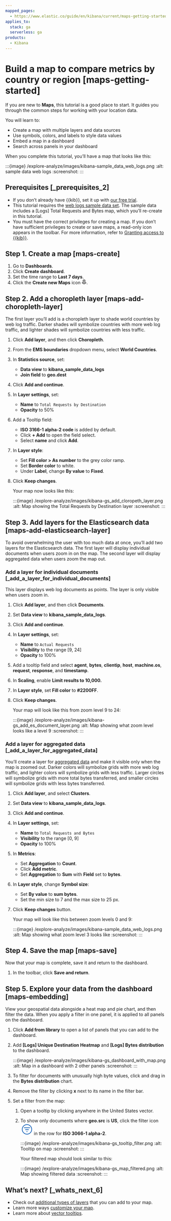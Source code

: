 ```yaml
---
mapped_pages:
  - https://www.elastic.co/guide/en/kibana/current/maps-getting-started.html
applies_to:
  stack: ga
  serverless: ga
products:
  - Kibana
---
```


# Build a map to compare metrics by country or region [maps-getting-started]

If you are new to **Maps**, this tutorial is a good place to start. It guides you through the common steps for working with your location data.

You will learn to:

* Create a map with multiple layers and data sources
* Use symbols, colors, and labels to style data values
* Embed a map in a dashboard
* Search across panels in your dashboard

When you complete this tutorial, you’ll have a map that looks like this:

:::{image} /explore-analyze/images/kibana-sample_data_web_logs.png
:alt: sample data web logs
:screenshot:
:::


## Prerequisites [_prerequisites_2]

* If you don’t already have {{kib}}, set it up with [our free trial](https://www.elastic.co/cloud/elasticsearch-service/signup?baymax=docs-body&elektra=docs).
* This tutorial requires the [web logs sample data set](/explore-analyze/index.md#gs-get-data-into-kibana). The sample data includes a [Logs] Total Requests and Bytes map, which you’ll re-create in this tutorial.
* You must have the correct privileges for creating a map. If you don’t have sufficient privileges to create or save maps, a read-only icon appears in the toolbar. For more information, refer to [Granting access to {{kib}}](../../../deploy-manage/users-roles/cluster-or-deployment-auth/built-in-roles.md).


## Step 1. Create a map [maps-create]

1. Go to **Dashboards**.
2. Click **Create dashboard**.
3. Set the time range to **Last 7 days**.
4. Click the **Create new Maps** icon ![app gis icon](/explore-analyze/images/kibana-app_gis_icon.png "").


## Step 2. Add a choropleth layer [maps-add-choropleth-layer]

The first layer you’ll add is a choropleth layer to shade world countries by web log traffic. Darker shades will symbolize countries with more web log traffic, and lighter shades will symbolize countries with less traffic.

1. Click **Add layer**, and then click **Choropleth**.
2. From the **EMS boundaries** dropdown menu, select **World Countries**.
3. In **Statistics source**, set:

    * **Data view** to **kibana_sample_data_logs**
    * **Join field** to **geo.dest**

4. Click **Add and continue**.
5. In **Layer settings**, set:

    * **Name** to `Total Requests by Destination`
    * **Opacity** to 50%

6. Add a Tooltip field:

    * **ISO 3166-1 alpha-2 code** is added by default.
    * Click **+ Add** to open the field select.
    * Select **name** and click **Add**.

7. In **Layer style**:

    * Set **Fill color > As number** to the grey color ramp.
    * Set **Border color** to white.
    * Under **Label**, change **By value** to **Fixed**.

8. Click **Keep changes**.

   Your map now looks like this:

   :::{image} /explore-analyze/images/kibana-gs_add_cloropeth_layer.png
   :alt: Map showing the Total Requests by Destination layer
   :screenshot:
   :::



## Step 3. Add layers for the Elasticsearch data [maps-add-elasticsearch-layer]

To avoid overwhelming the user with too much data at once, you’ll add two layers for the Elasticsearch data. The first layer will display individual documents when users zoom in on the map. The second layer will display aggregated data when users zoom the map out.


### Add a layer for individual documents [_add_a_layer_for_individual_documents]

This layer displays web log documents as points. The layer is only visible when users zoom in.

1. Click **Add layer**, and then click **Documents**.
2. Set **Data view** to **kibana_sample_data_logs**.
3. Click **Add and continue**.
4. In **Layer settings**, set:

    * **Name** to `Actual Requests`
    * **Visibility** to the range [9, 24]
    * **Opacity** to 100%

5. Add a tooltip field and select **agent**, **bytes**, **clientip**, **host**, **machine.os**, **request**, **response**, and **timestamp**.
6. In **Scaling**, enable **Limit results to 10,000.**
7. In **Layer style**, set **Fill color** to **#2200FF**.
8. Click **Keep changes**.

   Your map will look like this from zoom level 9 to 24:

   :::{image} /explore-analyze/images/kibana-gs_add_es_document_layer.png
   :alt: Map showing what zoom level looks like a level 9
   :screenshot:
   :::



### Add a layer for aggregated data [_add_a_layer_for_aggregated_data]

You’ll create a layer for [aggregated data](../../query-filter/aggregations.md) and make it visible only when the map is zoomed out. Darker colors will symbolize grids with more web log traffic, and lighter colors will symbolize grids with less traffic. Larger circles will symbolize grids with more total bytes transferred, and smaller circles will symbolize grids with less bytes transferred.

1. Click **Add layer**, and select **Clusters**.
2. Set **Data view** to **kibana_sample_data_logs**.
3. Click **Add and continue**.
4. In **Layer settings**, set:

    * **Name** to `Total Requests and Bytes`
    * **Visibility** to the range [0, 9]
    * **Opacity** to 100%

5. In **Metrics**:

    * Set **Aggregation** to **Count**.
    * Click **Add metric**.
    * Set **Aggregation** to **Sum** with **Field** set to **bytes**.

6. In **Layer style**, change **Symbol size**:

    * Set **By value** to **sum bytes**.
    * Set the min size to 7 and the max size to 25 px.

7. Click **Keep changes** button.

   Your map will look like this between zoom levels 0 and 9:

   :::{image} /explore-analyze/images/kibana-sample_data_web_logs.png
   :alt: Map showing what zoom level 3 looks like
   :screenshot:
   :::



## Step 4. Save the map [maps-save]

Now that your map is complete, save it and return to the dashboard.

1. In the toolbar, click **Save and return**.


## Step 5. Explore your data from the dashboard [maps-embedding]

View your geospatial data alongside a heat map and pie chart, and then filter the data. When you apply a filter in one panel, it is applied to all panels on the dashboard.

1. Click **Add from library** to open a list of panels that you can add to the dashboard.
2. Add **[Logs] Unique Destination Heatmap** and **[Logs] Bytes distribution** to the dashboard.

   :::{image} /explore-analyze/images/kibana-gs_dashboard_with_map.png
   :alt: Map in a dashboard with 2 other panels
   :screenshot:
   :::

3. To filter for documents with unusually high byte values, click and drag in the **Bytes distribution** chart.
4. Remove the filter by clicking **x** next to its name in the filter bar.
5. Set a filter from the map:

    1. Open a tooltip by clicking anywhere in the United States vector.
    2. To show only documents where **geo.src** is **US**, click the filter icon ![filter icon](/explore-analyze/images/kibana-gs-filter-icon.png "kibana-gs-filter-icon =4%x4%")in the row for **ISO 3066-1 alpha-2**.

       :::{image} /explore-analyze/images/kibana-gs_tooltip_filter.png
       :alt: Tooltip on map
       :screenshot:
       :::

       Your filtered map should look similar to this:

       :::{image} /explore-analyze/images/kibana-gs_map_filtered.png
       :alt: Map showing filtered data
       :screenshot:
       :::



## What’s next? [_whats_next_6]

* Check out [additional types of layers](vector-layer.md) that you can add to your map.
* Learn more ways [customize your map](maps-vector-style-properties.md).
* Learn more about [vector tooltips](vector-tooltip.md).
